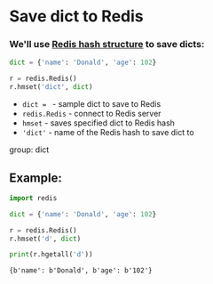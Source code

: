 # Save dict to Redis

### We'll use [Redis hash structure](https://redis.io/topics/data-types-intro#redis-hashes) to save dicts:

```python
dict = {'name': 'Donald', 'age': 102}

r = redis.Redis()
r.hmset('dict', dict)
```

- `dict = ` - sample dict to save to Redis
- `redis.Redis` - connect to Redis server
- `hmset` - saves specified dict to Redis hash
- `'dict'` - name of the Redis hash to save dict to

group: dict

## Example: 
```python
import redis

dict = {'name': 'Donald', 'age': 102}

r = redis.Redis()
r.hmset('d', dict)

print(r.hgetall('d'))
```
```
{b'name': b'Donald', b'age': b'102'}

```

